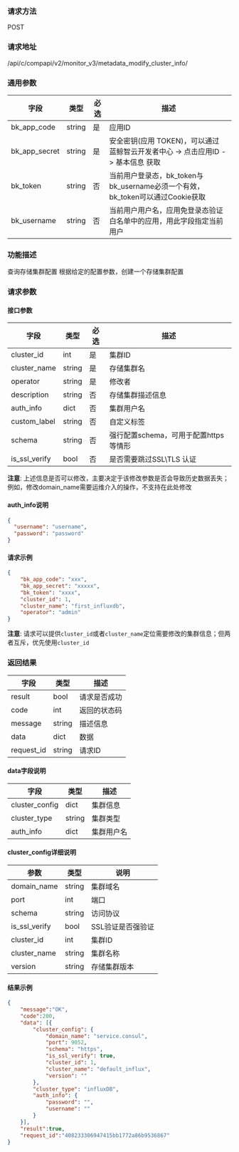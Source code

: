 
### 请求方法

POST


### 请求地址

/api/c/compapi/v2/monitor_v3/metadata_modify_cluster_info/


### 通用参数

| 字段 | 类型 | 必选 |  描述 |
|-----------|------------|--------|------------|
| bk_app_code  |  string    | 是 | 应用ID     |
| bk_app_secret|  string    | 是 | 安全密钥(应用 TOKEN)，可以通过 蓝鲸智云开发者中心 -> 点击应用ID -> 基本信息 获取 |
| bk_token     |  string    | 否 | 当前用户登录态，bk_token与bk_username必须一个有效，bk_token可以通过Cookie获取 |
| bk_username  |  string    | 否 | 当前用户用户名，应用免登录态验证白名单中的应用，用此字段指定当前用户 |


### 功能描述

查询存储集群配置
根据给定的配置参数，创建一个存储集群配置

### 请求参数



#### 接口参数

| 字段           | 类型   | 必选 | 描述        |
| -------------- | ------ | ---- | ----------- |
| cluster_id     | int | 是 | 集群ID |
| cluster_name     | string | 是   | 存储集群名 |
| operator | string | 是 | 修改者 |
| description   | string | 否   | 存储集群描述信息 |
| auth_info | dict | 否 | 集群用户名 |
| custom_label | string | 否 | 自定义标签 |
| schema | string | 否 | 强行配置schema，可用于配置https等情形 |
| is_ssl_verify | bool | 否 | 是否需要跳过SSL\TLS 认证 |

**注意**: 上述信息是否可以修改，主要决定于该修改参数是否会导致历史数据丢失；例如，修改domain_name需要运维介入的操作，不支持在此处修改

#### auth_info说明
```json
{
  "username": "username",
  "password": "password"
}
```

#### 请求示例

```json
{ 
    "bk_app_code": "xxx",
  	"bk_app_secret": "xxxxx",
  	"bk_token": "xxxx",
    "cluster_id": 1,
	"cluster_name": "first_influxdb",
	"operator": "admin"
}
```

**注意**: 请求可以提供`cluster_id`或者`cluster_name`定位需要修改的集群信息；但两者互斥，优先使用`cluster_id`

### 返回结果

| 字段       | 类型   | 描述         |
| ---------- | ------ | ------------ |
| result     | bool   | 请求是否成功 |
| code       | int    | 返回的状态码 |
| message    | string | 描述信息     |
| data       | dict   | 数据         |
| request_id | string | 请求ID       |

#### data字段说明

| 字段                | 类型   | 描述     |
| ------------------- | ------ | -------- |
| cluster_config | dict | 集群信息 |
| cluster_type | string | 集群类型 |
| auth_info | dict | 集群用户名 |

#### cluster_config详细说明

| 参数          | 类型   | 说明              |
| ------------- | ------ | ----------------- |
| domain_name   | string | 集群域名          |
| port          | int    | 端口              |
| schema        | string | 访问协议          |
| is_ssl_verify | bool   | SSL验证是否强验证 |
| cluster_id    | int    | 集群ID            |
| cluster_name  | string | 集群名称          |
| version       | string | 存储集群版本      |

#### 结果示例

```json
{
    "message":"OK",
    "code":200,
    "data": [{
        "cluster_config": {
            "domain_name": "service.consul",
            "port": 9052,
            "schema": "https",
            "is_ssl_verify": true,
            "cluster_id": 1,
            "cluster_name": "default_influx",
            "version": ""
        },
        "cluster_type": "influxDB",
        "auth_info": {
            "password": "",
            "username": ""
        }
    }],
    "result":true,
    "request_id":"408233306947415bb1772a86b9536867"
}
```